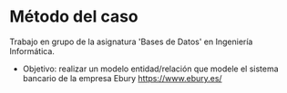 # Método del caso
Trabajo en grupo de la asignatura 'Bases de Datos' en Ingeniería Informática. 
- Objetivo: realizar un modelo entidad/relación que modele el sistema bancario de la empresa Ebury https://www.ebury.es/

